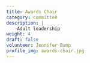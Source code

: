 ```yaml
---
title: Awards Chair
category: committee
description: |
    Adult leadership
weight: 4
draft: false
volunteer: Jennifer Bump
profile_img: awards-chair.jpg
---
```


